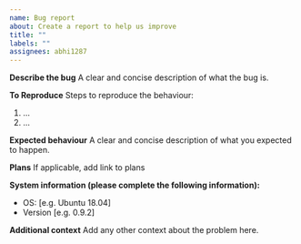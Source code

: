 ```yaml
---
name: Bug report
about: Create a report to help us improve
title: ""
labels: ""
assignees: abhi1287
---
```


**Describe the bug**
A clear and concise description of what the bug is.

**To Reproduce**
Steps to reproduce the behaviour:

1. ...
2. ...

**Expected behaviour**
A clear and concise description of what you expected to happen.

**Plans**
If applicable, add link to plans

**System information (please complete the following information):**

- OS: [e.g. Ubuntu 18.04]
- Version [e.g. 0.9.2]

**Additional context**
Add any other context about the problem here.
